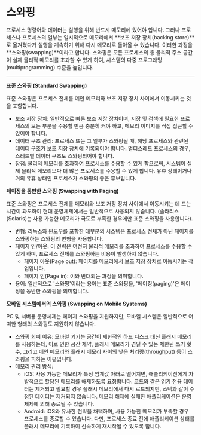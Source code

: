 # 스와핑

프로세스 명령어와 데이터는 실행을 위해 반드시 메모리에 있어야 합니다. 그러나 프로세스나 프로세스의 일부는 일시적으로 메모리에서 \*\*보조 저장 장치(backing store)\*\*로 옮겨졌다가 실행을 계속하기 위해 다시 메모리로 돌아올 수 있습니다. 이러한 과정을 \*\*스와핑(swapping)\*\*이라고 합니다. 스와핑은 모든 프로세스의 총 물리적 주소 공간이 실제 물리적 메모리를 초과할 수 있게 하여, 시스템의 다중 프로그래밍(multiprogramming) 수준을 높입니다.

***

**표준 스와핑 (Standard Swapping)**

표준 스와핑은 프로세스 전체를 메인 메모리와 보조 저장 장치 사이에서 이동시키는 것을 포함합니다.

* 보조 저장 장치: 일반적으로 빠른 보조 저장 장치이며, 저장 및 검색에 필요한 프로세스의 모든 부분을 수용할 만큼 충분히 커야 하고, 메모리 이미지를 직접 접근할 수 있어야 합니다.
* 데이터 구조 관리: 프로세스 또는 그 일부가 스와핑될 때, 해당 프로세스와 관련된 데이터 구조가 보조 저장 장치에 기록되어야 합니다. 멀티스레드 프로세스의 경우, 스레드별 데이터 구조도 스와핑되어야 합니다.
* 장점: 물리적 메모리를 초과하여 프로세스를 수용할 수 있게 함으로써, 시스템이 실제 물리적 메모리보다 더 많은 프로세스를 수용할 수 있게 합니다. 유휴 상태이거나 거의 유휴 상태인 프로세스가 스와핑의 좋은 후보입니다.

**페이징을 동반한 스와핑 (Swapping with Paging)**

표준 스와핑은 프로세스 전체를 메모리와 보조 저장 장치 사이에서 이동시키는 데 드는 시간이 과도하여 현대 운영체제에서는 일반적으로 사용되지 않습니다. (솔라리스(Solaris)는 사용 가능한 메모리가 극도로 부족한 경우에만 표준 스와핑을 사용합니다).

* 변형: 리눅스와 윈도우를 포함한 대부분의 시스템은 프로세스 전체가 아닌 페이지를 스와핑하는 스와핑의 변형을 사용합니다.
* 페이지 인/아웃: 이 전략은 여전히 물리적 메모리를 초과하여 프로세스를 수용할 수 있게 하며, 프로세스 전체를 스와핑하는 비용이 발생하지 않습니다.
  * 페이지 아웃(Page out): 페이지를 메모리에서 보조 저장 장치로 이동시키는 작업입니다.
  * 페이지 인(Page in): 이와 반대되는 과정을 의미합니다.
* 용어: 일반적으로 '스와핑'이라는 용어는 표준 스와핑을, '페이징(paging)'은 페이징을 동반한 스와핑을 의미합니다.

**모바일 시스템에서의 스와핑 (Swapping on Mobile Systems)**

PC 및 서버용 운영체제는 페이지 스와핑을 지원하지만, 모바일 시스템은 일반적으로 어떠한 형태의 스와핑도 지원하지 않습니다.

* 스와핑 회피 이유: 모바일 기기는 공간이 제한적인 하드 디스크 대신 플래시 메모리를 사용하는데, 이로 인한 공간 제약, 플래시 메모리가 견딜 수 있는 제한된 쓰기 횟수, 그리고 메인 메모리와 플래시 메모리 사이의 낮은 처리량(throughput) 등이 스와핑을 피하는 이유입니다.
* 메모리 관리 방식:
  * iOS: 사용 가능한 메모리가 특정 임계값 아래로 떨어지면, 애플리케이션에게 자발적으로 할당된 메모리를 해제하도록 요청합니다. 코드와 같은 읽기 전용 데이터는 제거되고 필요할 경우 플래시 메모리에서 다시 로드되지만, 스택과 같이 수정된 데이터는 제거되지 않습니다. 메모리 해제에 실패한 애플리케이션은 운영체제에 의해 종료될 수 있습니다.
  * Android: iOS와 유사한 전략을 채택하며, 사용 가능한 메모리가 부족할 경우 프로세스를 종료할 수 있습니다. 다만, 프로세스 종료 전에 애플리케이션 상태를 플래시 메모리에 기록하여 신속하게 재시작될 수 있도록 합니다.
